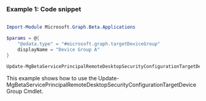 ### Example 1: Code snippet

```powershell

Import-Module Microsoft.Graph.Beta.Applications

$params = @{
	"@odata.type" = "#microsoft.graph.targetDeviceGroup"
	displayName = "Device Group A"
}

Update-MgBetaServicePrincipalRemoteDesktopSecurityConfigurationTargetDeviceGroup -ServicePrincipalId $servicePrincipalId -TargetDeviceGroupId $targetDeviceGroupId -BodyParameter $params

```
This example shows how to use the Update-MgBetaServicePrincipalRemoteDesktopSecurityConfigurationTargetDeviceGroup Cmdlet.


